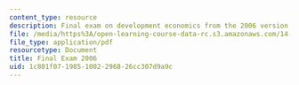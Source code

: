```yaml
---
content_type: resource
description: Final exam on development economics from the 2006 version of the course.
file: /media/https%3A/open-learning-course-data-rc.s3.amazonaws.com/14-771-development-economics-microeconomic-issues-and-policy-models-fall-2008/1c801f0719851002296826cc307d9a9c_2006final.pdf
file_type: application/pdf
resourcetype: Document
title: Final Exam 2006
uid: 1c801f07-1985-1002-2968-26cc307d9a9c
---
```


